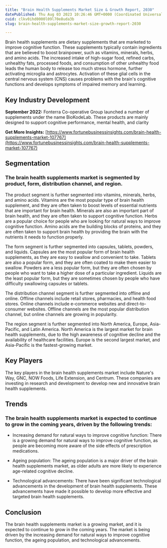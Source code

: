 ```yaml
---
title: "Brain Health Supplements Market Size & Growth Report, 2030"
datePublished: Thu Aug 03 2023 10:26:46 GMT+0000 (Coordinated Universal Time)
cuid: clkv0ihd0000l09l70e8uda3b
slug: brain-health-supplements-market-size-growth-report-2030

---
```


Brain health supplements are dietary supplements that are marketed to improve cognitive function. These supplements typically contain ingredients that are believed to boost brainpower, such as vitamins, minerals, herbs, and amino acids. The increased intake of high-sugar food, refined carbs, unhealthy fats, processed foods, and consumption of other unhealthy food leads the human body to release too much stress hormone, further activating microglia and astrocytes. Activation of these glial cells in the central nervous system (CNS) causes problems with the brain's cognitive functions and develops symptoms of impaired memory and learning.

## **Key Industry Development**

**September 2022:** Fonterra Co-operative Group launched a number of supplements under the name BioKodeLab. These products are mainly designed to support cognitive performance, mental health, and clarity

**Get More Insights:** [https://www.fortunebusinessinsights.com/brain-health-supplements-market-107767](https://www.fortunebusinessinsights.com/brain-health-supplements-market-107767)

## **Segmentation**

### The brain health supplements market is segmented by product, form, distribution channel, and region.

The product segment is further segmented into vitamins, minerals, herbs, and amino acids. Vitamins are the most popular type of brain health supplement, and they are often taken to boost levels of essential nutrients that are important for brain health. Minerals are also an important part of brain health, and they are often taken to support cognitive function. Herbs are a popular choice for people who are looking for natural ways to improve cognitive function. Amino acids are the building blocks of proteins, and they are often taken to support brain health by providing the brain with the nutrients it needs to function properly.

The form segment is further segmented into capsules, tablets, powders, and liquids. Capsules are the most popular form of brain health supplements, as they are easy to swallow and convenient to take. Tablets are also a popular form, and they are often coated to make them easier to swallow. Powders are a less popular form, but they are often chosen by people who want to take a higher dose of a particular ingredient. Liquids are the least popular form, but they are sometimes chosen by people who have difficulty swallowing capsules or tablets.

The distribution channel segment is further segmented into offline and online. Offline channels include retail stores, pharmacies, and health food stores. Online channels include e-commerce websites and direct-to-consumer websites. Offline channels are the most popular distribution channel, but online channels are growing in popularity.

The region segment is further segmented into North America, Europe, Asia-Pacific, and Latin America. North America is the largest market for brain health supplements, due to the high awareness of cognitive decline and the availability of healthcare facilities. Europe is the second largest market, and Asia-Pacific is the fastest-growing market.

## **Key Players**

The key players in the brain health supplements market include Nature's Way, GNC, NOW Foods, Life Extension, and Centrum. These companies are investing in research and development to develop new and innovative brain health supplements.

## **Trends**

### The brain health supplements market is expected to continue to grow in the coming years, driven by the following trends:

* Increasing demand for natural ways to improve cognitive function: There is a growing demand for natural ways to improve cognitive function, as people are becoming more aware of the side effects of prescription medications.
    
* Ageing population: The ageing population is a major driver of the brain health supplements market, as older adults are more likely to experience age-related cognitive decline.
    
* Technological advancements: There have been significant technological advancements in the development of brain health supplements. These advancements have made it possible to develop more effective and targeted brain health supplements.
    

## **Conclusion**

The brain health supplements market is a growing market, and it is expected to continue to grow in the coming years. The market is being driven by the increasing demand for natural ways to improve cognitive function, the ageing population, and technological advancements.